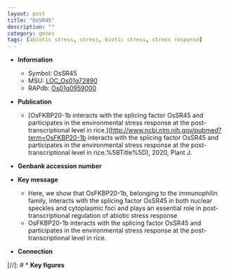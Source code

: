 ```yaml
---
layout: post
title: "OsSR45"
description: ""
category: genes
tags: [abiotic stress, stress, biotic stress, stress response]
---
```


* **Information**  
    + Symbol: OsSR45  
    + MSU: [LOC_Os01g72890](http://rice.uga.edu/cgi-bin/ORF_infopage.cgi?orf=LOC_Os01g72890)  
    + RAPdb: [Os01g0959000](http://rapdb.dna.affrc.go.jp/viewer/gbrowse_details/irgsp1?name=Os01g0959000)  

* **Publication**  
    + [OsFKBP20-1b interacts with the splicing factor OsSR45 and participates in the environmental stress response at the post-transcriptional level in rice.](http://www.ncbi.nlm.nih.gov/pubmed?term=OsFKBP20-1b interacts with the splicing factor OsSR45 and participates in the environmental stress response at the post-transcriptional level in rice.%5BTitle%5D), 2020, Plant J.

* **Genbank accession number**  

* **Key message**  
    + Here, we show that OsFKBP20-1b, belonging to the immunophilin family, interacts with the splicing factor OsSR45 in both nuclear speckles and cytoplasmic foci and plays an essential role in post-transcriptional regulation of abiotic stress response
    + OsFKBP20-1b interacts with the splicing factor OsSR45 and participates in the environmental stress response at the post-transcriptional level in rice.

* **Connection**  

[//]: # * **Key figures**  


